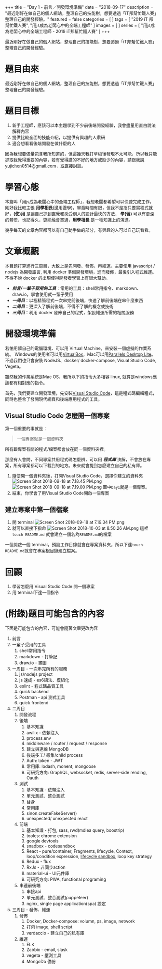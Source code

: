+++
title = "Day 1 - 前言／開發環境準備"
date = "2018-09-17"
description = "最近剛好在做自己的個人網站，整理自己的技能樹，想要透過「iT邦幫忙鐵人賽」整理自己的開發經驗。"
featured = false
categories = [
]
tags = [
"2019 iT 邦幫忙鐵人賽",
"用js成為老闆心中的全端工程師"
]
images = [
]
series = [
"用js成為老闆心中的全端工程師 - 2019 iT邦幫忙鐵人賽"
]
+++

最近剛好在做自己的個人網站，整理自己的技能樹，想要透過「iT邦幫忙鐵人賽」整理自己的開發經驗。

<!--more-->

# 題目由來
最近剛好在做自己的個人網站，整理自己的技能樹，想要透過「iT邦幫忙鐵人賽」整理自己的開發經驗。

# 題目目標
1. 新手工程師，應該可以本主題學到不少前後端開發經驗，我會盡量用直白說法解釋內容
2. 提供比較全面的技能介紹，以提供有興趣的人躦研
3. 適合想看看後端開發在做什麼的人

因為我想要儘量包含我所知道的，但這幾天我打草稿後發現不太可能，所以我只能抓取我覺得重要的內容，若有覺得講的不好的地方或缺少的內容，請跟我說[yujichen0514@gmail.com](yujichen0514@gmail.com)，或直接討論。

# 學習心態
本篇叫「用js成為老闆心中的全端工程師」，我想老闆都希望可以快速完成工作，剛好我比較主張 **用學相長**(邊用邊學)，畢竟時間有限，但我不是指只要寫程式就好，**(使)用** 是讓自己抓到直覺和感受別人的設計最快的方法， **學(習)** 可以有更深的體悟、也記得久，更能融會貫通，**用學相長** 是一種知識上的演進。

幾乎每天的文章內容都可以有自己動手做的部分，有興趣的人可以自己玩看看。

# 文章概觀
本目題打算進行三周目，大致上是先開發、發佈，再維運。主要使用 javascript / nodejs 為開發語言, 利用 docker 準備開發環境，進而發佈，最後引入程式維運。不得不說 docker 的出現使得開發者學習上有很大幫助。

* ***前言/一輩子受用的工具***：常用的工具：shell常用指令、markdown、draw.io，學會使用就一輩子受用
* ***一周目***：以極精簡程式一次串完前後端，快速了解前後端在串什麼東西
* ***二周目***：更深入了解前後端，不得不了解的概念或技術
* ***三周目***：利用 docker 發佈自己的程式，架設維運所需的相關服務

# 開發環境準備
若怕用髒自己的電腦環境、可以用 Virtual Machine，來安裝一個虛擬的作業系統。 Windows的使用者可以用[VirtualBox](https://www.virtualbox.org/)，Mac可以用[Parallels Desktop Lite](https://itunes.apple.com/tw/app/parallels-desktop-lite/id1085114709?mt=12)。不過我們也只會安裝 NodeJS、docker/ docker-compose, Visual Studio Code, Vegeta。

雖然我的作業系統是Mac OS，我所以下的指令大多相容 linux, 就算是windows應該都有相對應的指令。

首先，我們要建立開發環境，先安裝[Visual Studio Code](https://code.visualstudio.com/?wt.mc_id=DX_841432)，這是程式碼編輯程式，同時也整合了發開現代網頁和後端應用程式的工具。

## Visual Studio Code 怎麼開一個專案
第一個重要的事就是：
> 一個專案就是一個資料夾

所有跟專案有關的程式/檔案都會放在同一個資料夾裡。

那麼有人會問，不同專案共用程式碼怎麼辨，可以用 ***程式庫*** 決解，不會放在專案，所有專案都可以下載到的地方。未來就會提到怎麼建立自己的私有庫。

1. 隨便開一個資料夾後，打開Visual Studio Code，選擇你建立的資料夾
![Screen Shot 2018-09-18 at 7.18.45 PM.png](resources/AEEC55D7220E1B953E5FC3E454EBDD93.png)
![Screen Shot 2018-09-18 at 7.19.00 PM.png](resources/B1D6B3357EBA6A436B18DF7E6FCB2B65.png)
圖中`Day1`就是一個專案。
1. 結束，你學會了用Visual Studio Code開啟一個專案

## 建立專案中第一個檔案
1. 開 terminal
![Screen Shot 2018-09-18 at 7.19.34 PM.png](resources/700418D065CF6A7CFAF8A1E8937E148F.png)
1. 就可以直接下指命
![Screen Shot 2018-10-03 at 8.50.26 AM.png](resources/60AFB320FA1F5832ED2710E8F11F3A21.png)
這裡 `touch README.md` 就會建立一個名為`README.md`的檔案

一但開啟一個 terminal，預設工作目錄就會在專案資料夾，所以下達`touch README.md`就會在專案根目錄建立檔案。

# 回顧
1. 學習怎麼用 Visual Studio Code 開一個專案
1. 用 terminal下達一個指令

# (附錄)題目可能包含的內容
下面是可能包含的內容，可能會隨著文章更改內容

1. 前言
1. 一輩子受用的工具
    1. shell常用指令
    1. markdown - 打筆記
    1. draw.io - 畫圖
1. 一周目 - 一次串完所有的服務
    1. js/nodejs project
    1. js 速成 - es6語法、模組化
    1. eslint - 程式碼品質工具
    1. quick backend
    1. Postman - api 測式工具
    1. quick frontend
1. 二周目
    1. 開發流程
    1. 後端
        1. 基本知識
        1. awilix - 依賴注入
        1. process.env
        1. middleware / router / request / response 
        1. 建立與連線 MongoDB
        1. 後端多工/ 叢集/child process
        1. Auth: token - JWT
        1. 常用庫: lodash, monent, mongoose
        1. 可研究方向: GraphQL, websocket, redis, server-side rending, Oauth
    1. 測試
        1. 基本知識 - 依賴注入
        1. 單元測試、整合測試
        1. 替身
        1. 常用庫
        1. sinon.createFakeServer()
        1. unexpected/ unexpected react
    1. 前端
        1. 基本知識 - 打包, sass, rwd(mdiea query, boostrip)
        1. tooles: chrome extension
        1. google devtools
        1. snadbox - codesandbox
        1. React - pure/container, Fragments, lifecycle, Context, loop/condition expression, [lifecycle sandbox](https://codesandbox.io/s/8k9k5zm060), loop key strategy
        1. Redux - flux
        1. RxJs - 非同步action
        1. material-ui - UI元件庫
        1. 可研究方向: PWA, functional programing
    1. 串連前後端
        1. 串接api
        1. 單元測試、整合測試(puppeteer)
        1. nginx, single page application(spa) 設定
1. 三周目 - 發佈、維運
    1. 發佈
        1. Docker, Docker-compose: volumn, ps, image, network
        1. 打包 image, shell script
        1. verdaccio - 建立自己的私有庫
    1. 維運
        1. ELK
        1. Zabbix - email, slask
        1. vegeta - 壓測工具
        1. MongoDb 備份
